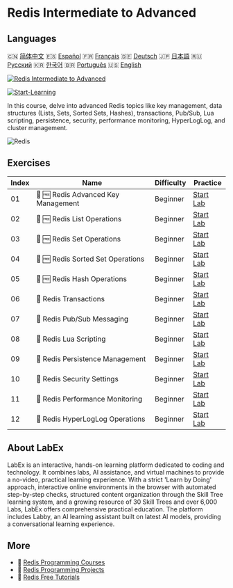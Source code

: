 # Redis Intermediate to Advanced

## Languages

🇨🇳 [简体中文](README_zh.md) 🇪🇸 [Español](README_es.md) 🇫🇷 [Français](README_fr.md) 🇩🇪 [Deutsch](README_de.md) 🇯🇵 [日本語](README_ja.md) 🇷🇺 [Русский](README_ru.md) 🇰🇷 [한국어](README_ko.md) 🇧🇷 [Português](README_pt.md) 🇺🇸 [English](README.md) 

[![Redis Intermediate to Advanced](https://cover-creator.labex.io/redis-intermediate-to-advanced.png)](https://labex.io/courses/redis-intermediate-to-advanced)

[![Start-Learning](https://img.shields.io/badge/Start-Learning-whitesmoke?style=for-the-badge)](https://labex.io/courses/redis-intermediate-to-advanced)

In this course, delve into advanced Redis topics like key management, data structures (Lists, Sets, Sorted Sets, Hashes), transactions, Pub/Sub, Lua scripting, persistence, security, performance monitoring, HyperLogLog, and cluster management.

![Redis](https://img.shields.io/badge/Redis-whitesmoke?style=for-the-badge&logo=redis)


## Exercises

|   Index | Name                                | Difficulty   | Practice                                                                                                      |
|---------|-------------------------------------|--------------|---------------------------------------------------------------------------------------------------------------|
|      01 | 📖 🆓 Redis Advanced Key Management | Beginner     | <a target='_blank' href='https://labex.io/tutorials/redis-redis-advanced-key-management-552094'>Start Lab</a> |
|      02 | 📖 🆓 Redis List Operations         | Beginner     | <a target='_blank' href='https://labex.io/tutorials/redis-redis-list-operations-552098'>Start Lab</a>         |
|      03 | 📖 🆓 Redis Set Operations          | Beginner     | <a target='_blank' href='https://labex.io/tutorials/redis-redis-set-operations-552104'>Start Lab</a>          |
|      04 | 📖 🆓 Redis Sorted Set Operations   | Beginner     | <a target='_blank' href='https://labex.io/tutorials/redis-redis-sorted-set-operations-552105'>Start Lab</a>   |
|      05 | 📖 🆓 Redis Hash Operations         | Beginner     | <a target='_blank' href='https://labex.io/tutorials/redis-redis-hash-operations-552096'>Start Lab</a>         |
|      06 | 📖  Redis Transactions              | Beginner     | <a target='_blank' href='https://labex.io/tutorials/redis-redis-transactions-552106'>Start Lab</a>            |
|      07 | 📖  Redis Pub/Sub Messaging         | Beginner     | <a target='_blank' href='https://labex.io/tutorials/redis-redis-pub-sub-messaging-552102'>Start Lab</a>       |
|      08 | 📖  Redis Lua Scripting             | Beginner     | <a target='_blank' href='https://labex.io/tutorials/redis-redis-lua-scripting-552099'>Start Lab</a>           |
|      09 | 📖  Redis Persistence Management    | Beginner     | <a target='_blank' href='https://labex.io/tutorials/redis-redis-persistence-management-552101'>Start Lab</a>  |
|      10 | 📖  Redis Security Settings         | Beginner     | <a target='_blank' href='https://labex.io/tutorials/redis-redis-security-settings-552103'>Start Lab</a>       |
|      11 | 📖  Redis Performance Monitoring    | Beginner     | <a target='_blank' href='https://labex.io/tutorials/redis-redis-performance-monitoring-552100'>Start Lab</a>  |
|      12 | 📖  Redis HyperLogLog Operations    | Beginner     | <a target='_blank' href='https://labex.io/tutorials/redis-redis-hyperloglog-operations-552097'>Start Lab</a>  |

## About LabEx

LabEx is an interactive, hands-on learning platform dedicated to coding and technology. It combines labs, AI assistance, and virtual machines to provide a no-video, practical learning experience. With a strict 'Learn by Doing' approach, interactive online environments in the browser with automated step-by-step checks, structured content organization through the Skill Tree learning system, and a growing resource of 30 Skill Trees and over 6,000 Labs, LabEx offers comprehensive practical education. The platform includes Labby, an AI learning assistant built on latest AI models, providing a conversational learning experience.

## More

- 🔗 [Redis Programming Courses](https://github.com/labex-labs/awesome-programming-courses)
- 🔗 [Redis Programming Projects](https://github.com/labex-labs/awesome-programming-projects)
- 🔗 [Redis Free Tutorials](https://github.com/labex-labs/redis-free-tutorials)

